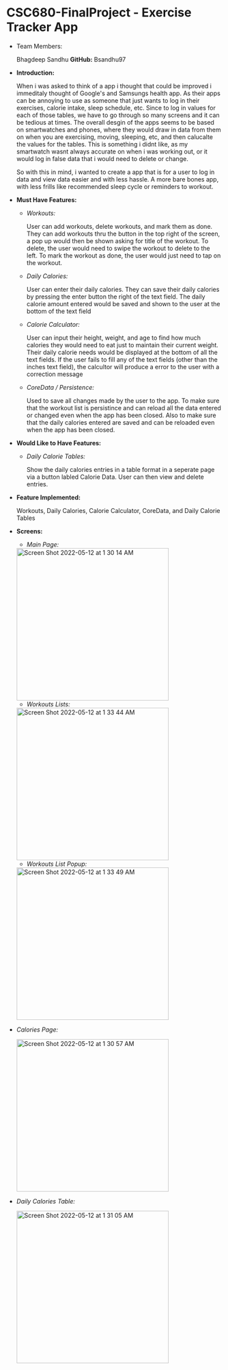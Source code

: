 # CSC680-FinalProject - Exercise Tracker App
- Team Members: 

    Bhagdeep Sandhu **GitHub:** Bsandhu97
- **Introduction:**

     When i was asked to think of a app i thought that could be improved i immeditaly thought of Google's and Samsungs health app. As their apps can be annoying to use      as someone that just wants to log in their exercises, calorie intake, sleep schedule, etc. Since to log in values for each of those tables, we have to go through      so many screens and it can be tedious at times. The overall desgin of the apps seems to be based on smartwatches and phones, where they would draw in data from        them on when you are exercising, moving, sleeping, etc, and then calucalte the values for the tables. This is something i didnt like, as my smartwatch wasnt            always accurate on when i was working out, or it would log in false data that i would need to delete or change. 

     So with this in mind, i wanted to create a app that is for a user to log in data and view data easier and with less hassle. A more bare bones app, with less            frills like recommended sleep cycle or reminders to workout. 

- **Must Have Features:**
    - *Workouts:*
    
         User can add workouts, delete workouts, and mark them as done. They can add workouts thru the button in the top right of the screen, a pop up would then be            shown asking for title of the workout. To delete, the user would need to swipe the workout to delete to the left. To mark the workout as done, the user would          just need to tap on the workout. 
         
    - *Daily Calories:*

         User can enter their daily calories. They can save their daily calories by pressing the enter button the right of the text field. The daily calorie amount              entered would be saved and shown to the user at the bottom of the text field
       
    - *Calorie Calculator:*
    
         User can input their height, weight, and age to find how much calories they would need to eat just to maintain their current weight. 
         Their daily calorie needs would be displayed at the bottom of all the text fields.
         If the user fails to fill any of the text fields (other than the inches text field), the calcultor will produce a error to the user with a correction message
         
     - *CoreData / Persistence:*
        
         Used to save all changes made by the user to the app. To make sure that the workout list is persistince and can reload all the data entered or changed even            when the app has been closed. Also to make sure that the daily calories entered are saved and can be reloaded even when the app has been closed. 
    

- **Would Like to Have Features:**
    - *Daily Calorie Tables:*
        
        Show the daily calories entries in a table format in a seperate page via a button labled Calorie Data. User can then view and delete entries. 
 
 
- **Feature Implemented:**

   Workouts, Daily Calories, Calorie Calculator, CoreData, and Daily Calorie Tables
   
   
- **Screens:**
  - *Main Page:*
  
  <img width="356" alt="Screen Shot 2022-05-12 at 1 30 14 AM" src="https://user-images.githubusercontent.com/78628964/168028518-a7fc0765-9d5d-49f6-926f-4f7a4bc193e2.png">

  - *Workouts Lists:*
  
  <img width="356" alt="Screen Shot 2022-05-12 at 1 33 44 AM" src="https://user-images.githubusercontent.com/78628964/168028340-b390cbdd-9d57-4f78-b5b1-e0d9fd211964.png">

  - *Workouts List Popup:*
  
  <img width="356" alt="Screen Shot 2022-05-12 at 1 33 49 AM" src="https://user-images.githubusercontent.com/78628964/168028629-28d9140a-cabe-4441-ac4a-1f9a00e5e539.png">

- *Calories Page:*

  <img width="356" alt="Screen Shot 2022-05-12 at 1 30 57 AM" src="https://user-images.githubusercontent.com/78628964/168028728-7037026f-688d-42c1-911c-c2148561f858.png">

- *Daily Calories Table:*

  <img width="356" alt="Screen Shot 2022-05-12 at 1 31 05 AM" src="https://user-images.githubusercontent.com/78628964/168028807-54c918e8-1c13-4776-b7f6-5f079b198c43.png">


